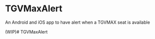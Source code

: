 # TGVMaxAlert

An Android and iOS app to have alert when a TGVMAX seat is available

(WIP)# TGVMaxAlert
